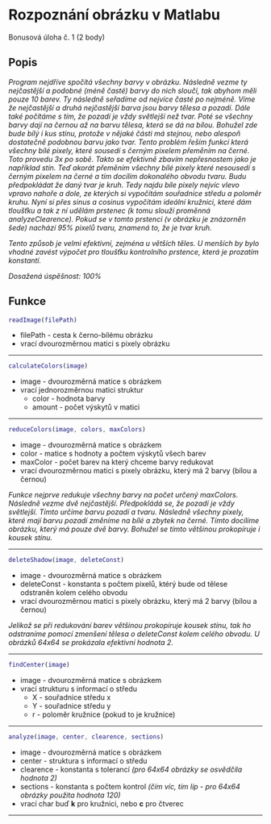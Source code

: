 
# Rozpoznání obrázku v Matlabu

Bonusová úloha č. 1 (2 body)

## Popis
*Program nejdříve spočítá všechny barvy v obrázku. Následně vezme ty nejčastější a podobné (méně časté) barvy do nich sloučí, tak abyhom měli pouze 10 barev.
Ty následně seřadíme od nejvíce časté po nejméně. Víme že nejčastější a druhá nejčastější barva jsou barvy tělesa a pozadí. Dále také počítáme s tím, že pozadí je vždy světlejší než tvar.
Poté se všechny barvy dají na černou až na barvu tělesa, která se dá na bílou. Bohužel zde bude bílý i kus stínu, protože v nějaké části má stejnou, nebo alespoň dostatečně podobnou barvu jako tvar. Tento problém řeším funkcí která všechny bílé pixely, které sousedí s černým pixelem přeměním na černé. Toto provedu 3x po sobě. Takto se efektivně zbavím nepřesnostem jako je například stín. Teď akorát přeměním všechny bílé pixely které nesousedí s černým pixelem na černé a tím docílím dokonalého obvodu tvaru. Budu předpokládat že daný tvar je kruh. Tedy najdu bíle pixely nejvíc vlevo vpravo nahoře a dole, ze kterých si vypočítám souřadnice středu a poloměr kruhu. Nyní si přes sinus a cosinus vypočítám ideální kružnici, které dám tloušťku a tak z ní udělám prstenec (k tomu slouží proměnná analyzeClearence). Pokud se v tomto prstenci (v obrázku je znázorněn šede) nachází 95% pixelů tvaru, znamená to, že je tvar kruh.*

*Tento způsob je velmi efektivní, zejména u větších těles. U menších by bylo vhodné zavést výpočet pro tloušťku kontrolního prstence, která je prozatím konstantí.*

*Dosažená úspěšnost: 100%*

## Funkce
```matlab
readImage(filePath)
```
- filePath - cesta k černo-bílému obrázku
- vrací dvourozměrnou matici s pixely obrázku
___
```matlab
calculateColors(image)
```
- image - dvourozměrná matice s obrázkem
- vrací jednorozměrnou matici struktur
    - color - hodnota barvy
    - amount - počet výskytů v matici
___

```matlab
reduceColors(image, colors, maxColors)
```
- image - dvourozměrná matice s obrázkem
- color - matice s hodnoty a počtem výskytů všech barev
- maxColor - počet barev na který chceme barvy redukovat
- vrací dvourozměrnou matici s pixely obrázku, který má 2 barvy (bílou a černou)

*Funkce nejprve redukuje všechny barvy na počet určený maxColors. Následně vezme dvě nejčastější. Předpokládá se, že pozadí je vždy světlejší. Tímto určíme barvu pozadí a tvaru. Následně všechny pixely, které mají barvu pozadí změníme na bílé a zbytek na černé. Tímto docílíme obrázku, který má pouze dvě barvy.
Bohužel se tímto většinou prokopíruje i kousek stínu.*
___
```matlab
deleteShadow(image, deleteConst)
```
- image - dvourozměrná matice s obrázkem
- deleteConst - konstanta s počtem pixelů, ktérý bude od tělese odstraněn kolem celého obvodu
- vrací dvourozměrnou matici s pixely obrázku, který má 2 barvy (bílou a černou)

*Jelikož se při redukování barev většinou prokopíruje kousek stínu, tak ho odstraníme pomocí zmenšení tělesa o deleteConst kolem celého obvodu.
U obrázků 64x64 se prokázala efektivní hodnota 2.*
___
```matlab
findCenter(image)
```
- image - dvourozměrná matice s obrázkem
- vrací strukturu s informací o středu
    - X - souřadnice středu x
    - Y - souřadnice středu y
    - r - poloměr kružnice (pokud to je kružnice)
___
```matlab
analyze(image, center, clearence, sections)
```
- image - dvourozměrná matice s obrázkem
- center - struktura s informací o středu
- clearence - konstanta s tolerancí *(pro 64x64 obrázky se osvědčila hodnota 2)*
- sections - konstanta s počtem kontrol *(čím víc, tím líp - pro 64x64 obrázky použita hodnota 120)*
- vrací char buď **k** pro kružnici, nebo **c** pro čtverec
___
